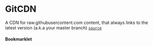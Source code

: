 # GitCDN
A CDN for raw.githubusercontent.com content, that always links to the latest version (a.k.a your master branch) [`source`](https://github.com/schme16/gitcdn.xyz)

#### Bookmarklet
```
```
